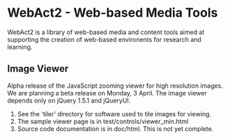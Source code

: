 # WebAct2 - Web-based Media Tools

WebAct2 is a library of web-based media and content tools aimed at supporting the creation 
of web-based environents for research and learning.

## Image Viewer

Alpha release of the JavaScript zooming viewer for high resolution images. We are 
planning a beta release on Monday, 3 April. The image viewer depends only on 
jQuery 1.5.1 and jQueryUI.

1. See the 'tiler' directory for software used to tile images for viewing.
2. The sample viewer page is in test/controls/viewer_min.html
3. Source code documentation is in doc/html. This is not yet complete.


